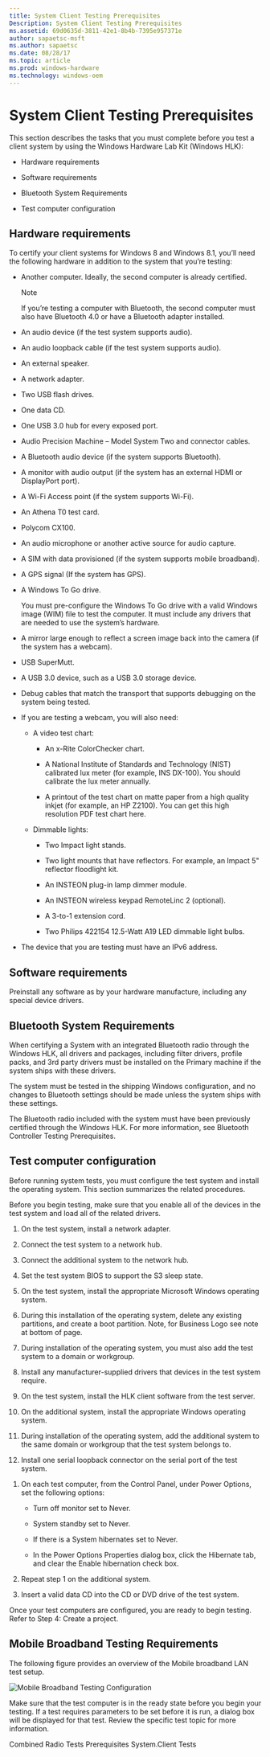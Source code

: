 ```yaml
---
title: System Client Testing Prerequisites
Description: System Client Testing Prerequisites
ms.assetid: 69d0635d-3811-42e1-8b4b-7395e957371e
author: sapaetsc-msft
ms.author: sapaetsc
ms.date: 08/28/17
ms.topic: article
ms.prod: windows-hardware
ms.technology: windows-oem
---
```


# System Client Testing Prerequisites

This section describes the tasks that you must complete before you test a client system by using the Windows Hardware Lab Kit (Windows HLK):

-   <xref local="BKMK_HCK_Client_hR">Hardware requirements</b>

-   <xref local="BKMK_HCK_Client_sR">Software requirements</b>

-   <xref local="BKMK_HCK_Client_bR">Bluetooth System Requirements</b>

-   <xref local="BKMK_HCK_Client_tC">Test computer configuration</b>

## Hardware requirements

To certify your client systems for Windows 8 and Windows 8.1, you’ll need the following hardware in addition to the system that you’re testing:

-   Another computer. Ideally, the second computer is already certified.

    >[!NOTE]
    If you’re testing a computer with Bluetooth, the second computer must also have Bluetooth 4.0 or have a Bluetooth adapter installed.

    
-   An audio device (if the test system supports audio).

-   An audio loopback cable (if the test system supports audio).

-   An external speaker.

-   A network adapter.

-   Two USB flash drives.

-   One data CD.

-   One USB 3.0 hub for every exposed port.

-   Audio Precision Machine – Model System Two and connector cables.

-   A Bluetooth audio device (if the system supports Bluetooth).

-   A monitor with audio output (if the system has an external HDMI or DisplayPort port).

-   A Wi-Fi Access point (if the system supports Wi-Fi).

-   An Athena T0 test card.

-   Polycom CX100.

-   An audio microphone or another active source for audio capture.

-   A SIM with data provisioned (if the system supports mobile broadband).

-   A GPS signal (If the system has GPS).

-   A Windows To Go drive.

    You must pre-configure the Windows To Go drive with a valid Windows image (WIM) file to test the computer. It must include any drivers that are needed to use the system’s hardware.

-   A mirror large enough to reflect a screen image back into the camera (if the system has a webcam).

-   USB SuperMutt.

-   A USB 3.0 device, such as a USB 3.0 storage device.

-   Debug cables that match the transport that supports debugging on the system being tested.

-   If you are testing a webcam, you will also need:

    -   A video test chart:

        -   An x-Rite ColorChecker chart.

        -   A National Institute of Standards and Technology (NIST) calibrated lux meter (for example, INS DX-100). You should calibrate the lux meter annually.

        -   A printout of the test chart on matte paper from a high quality inkjet (for example, an HP Z2100). You can get this high resolution PDF test chart <xref hlink="http://download.microsoft.com/download/8/0/0/80080840-64DC-4929-9B67-16B83E946C6B/HLK Video Test Chart.pdf">here</b>.

    -   Dimmable lights:

        -   Two Impact light stands.

        -   Two light mounts that have reflectors. For example, an Impact 5" reflector floodlight kit.

        -   An INSTEON plug-in lamp dimmer module.

        -   An INSTEON wireless keypad RemoteLinc 2 (optional).

        -   A 3-to-1 extension cord.

        -   Two Philips 422154 12.5-Watt A19 LED dimmable light bulbs.

-   The device that you are testing must have an IPv6 address.

## Software requirements

Preinstall any software as by your hardware manufacture, including any special device drivers.

## Bluetooth System Requirements

When certifying a System with an integrated Bluetooth radio through the Windows HLK, all drivers and packages, including filter drivers, profile packs, and 3rd party drivers must be installed on the Primary machine if the system ships with these drivers.

The system must be tested in the shipping Windows configuration, and no changes to Bluetooth settings should be made unless the system ships with these settings.

The Bluetooth radio included with the system must have been previously certified through the Windows HLK. For more information, see <xref rid="p_hlk_test.bluetooth_controller_testing_prerequisites">Bluetooth Controller Testing Prerequisites</b>.

## Test computer configuration

Before running system tests, you must configure the test system and install the operating system. This section summarizes the related procedures.

<note type="important">
Before you begin testing, make sure that you enable all of the devices in the test system and load all of the related drivers.


1.  On the test system, install a network adapter.

2.  Connect the test system to a network hub.

3.  Connect the additional system to the network hub.

4.  Set the test system BIOS to support the S3 sleep state.

5.  On the test system, install the appropriate Microsoft Windows operating system.

6.  During this installation of the operating system, delete any existing partitions, and create a boot partition. Note, for Business Logo see note at bottom of page.

7.  During installation of the operating system, you must also add the test system to a domain or workgroup.

8.  Install any manufacturer-supplied drivers that devices in the test system require.

9.  On the test system, install the HLK client software from the test server.

10. On the additional system, install the appropriate Windows operating system.

11. During installation of the operating system, add the additional system to the same domain or workgroup that the test system belongs to.

12. Install one serial loopback connector on the serial port of the test system.

<!-- -->

1.  On each test computer, from the Control Panel, under Power Options, set the following options:

    -   Turn off monitor set to Never.

    -   System standby set to Never.

    -   If there is a System hibernates set to Never.

    -   In the Power Options Properties dialog box, click the Hibernate tab, and clear the Enable hibernation check box.

2.  Repeat step 1 on the additional system.

3.  Insert a valid data CD into the CD or DVD drive of the test system.

Once your test computers are configured, you are ready to begin testing. Refer to <xref rid="p_sxs_hlk.step_4_create_a_project">Step 4: Create a project</b>.

## Mobile Broadband Testing Requirements

The following figure provides an overview of the Mobile broadband LAN test setup.

![Mobile Broadband Testing Configuration](../images/HCK_WinB_SystemClient_MB_Configuration.png)
Make sure that the test computer is in the ready state before you begin your testing. If a test requires parameters to be set before it is run, a dialog box will be displayed for that test. Review the specific test topic for more information.

<seealso> <xref rid="p_hlk_test.combined_radio_tests_prerequisites">Combined Radio Tests Prerequisites</b> <xref rid="p_hlk_test.system_client_tests">System.Client Tests</b> </seealso>



